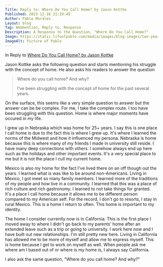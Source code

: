 ```yaml
---
Title: Reply to: Where Do You Call Home? by Jason Kottke
Published: 2023-12-16 21:29:49
Author: Pablo Morales
Layout: blog
Tag: Webmention, Reply to, Response
Description: A Response to the Question, "Where Do You Call Home?"
Image: https://static.lifeofpablo.com/media/images/blog-images/two-years-living-in-california/IMG_0161.png
ImageAlt: Picture of Pablo
---
```

 <div class="baskerville" markdown="1">

   <div class="f5 f3-ns " markdown="1">

In Reply to <a class="u-reply-to" href="https://kottke.org/23/12/where-do-you-call-home">Where Do You Call Home? by Jason Kottke</a> 

Jason Kottke asks the following question and starts mentioning his struggle with the concept of home. He also asks his readers to answer the question
>Where do you call home? And why?
>
>I’ve been struggling with the concept of home for the past several years. 

On the surface, this seems like a very simple question to answer but the answer can be be complex. For me, I take the complex route. I too have been struggling with this question. Home is where major moments have occured in my life. 

 I grew up in Nebraska which was home for 25+ years. I say this is one place I call home is due to the fact this is where I grew up. It's where I learned the norms of the Midwest and how it influenced my persona. Nebraska is home because this is where many of my friends I made in university still reside. I have many deep connections with others. I somehow always end up here such as the holidays and other important events. It's a very special place to me but it is not the place I cull my current home. 

 Mexico is also my home for the fact I've lived there on an off though out the years. I learned what is was like to be around non-Americans. Living in Mexico, I got meet so many family members. I learned more of the traditions of my people and how live in a community. I learned that this was a place of rich culture and rich gastronomy. I learned to not take things for granted. It's a place I call home because it allows me to be different person compared to my American self. For the record, I don't go to resorts, I stay in rural Mexico. This is a home I return to often. This home is important to my identity.

 The home I consider currently now is in California. This is the first place I moved away to where I didn't go back to my parents' home after an extended leave such as a trip or going to university. I work here now and I have built out new relationships. I'm still pretty new here. Living in California has allowed me to be more of myself and allow me to express myself. This is home because I get to work on myself as well. When people ask me where am I based out of or where is my home is, I always say California. 

 I also ask the same question, "Where do you call home? And why?"


</div>
</div>

